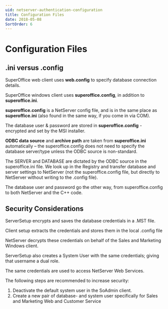 ```yaml
---
uid: netserver-authentication-configuration
title: Configuration Files
date: 2018-05-08
SortOrder: 6
---
```

# Configuration Files

## .ini versus .config

SuperOffice web client uses **web.config** to specify database connection details.

SuperOffice windows client uses **superoffice.config**, in addition to **superoffice.ini**.

**superoffice.config** is a NetServer config file, and is in the same place as **superoffice.ini** (also found in the same way, if you come in via COM).

The database user & password are stored in **superoffice.config** - encrypted and set by the MSI installer.

**ODBC data source** and **archive path** are taken from **superoffice.ini** automatically – the superoffice.config does not need to specify the database server/type unless the ODBC source is non-standard.

The SERVER and DATABASE are dictated by the ODBC source in the superoffice.ini file. We look up in the Registry and transfer database and server settings to NetServer (not the superoffice.config file, but directly to NetServer without writing to the .config file).

The database user and password go the other way, from superoffice.config to both NetServer and the C++ code.

## Security Considerations

ServerSetup encrypts and saves the database credentials in a .MST file.

Client setup extracts the credentials and stores them in the local .config file

NetServer decrypts these credentials on behalf of the Sales and Marketing Windows client.

ServerSetup also creates a System User with the same credentials; giving that username a dual role.

The same credentials are used to access NetServer Web Services.

The following steps are recommended to increase security:

1. Deactivate the default system user in the SoAdmin client.
2. Create a new pair of database- and system user specifically for Sales and Marketing Web and Customer Service
